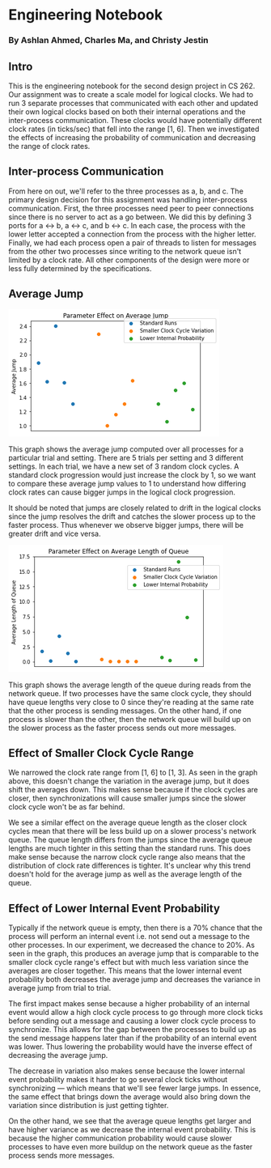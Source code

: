 # Engineering Notebook

### By Ashlan Ahmed, Charles Ma, and Christy Jestin

## Intro

This is the engineering notebook for the second design project in CS 262. Our assignment was to create a scale model for logical clocks. We had to run 3 separate processes that communicated with each other and updated their own logical clocks based on both their internal operations and the inter-process communication. These clocks would have potentially different clock rates (in ticks/sec) that fell into the range [1, 6]. Then we investigated the effects of increasing the probability of communication and decreasing the range of clock rates.

## Inter-process Communication

From here on out, we'll refer to the three processes as a, b, and c. The primary design decision for this assignment was handling inter-process communication. First, the three processes need peer to peer connections since there is no server to act as a go between. We did this by defining 3 ports for a <-> b, a <-> c, and b <-> c. In each case, the process with the lower letter accepted a connection from the process with the higher letter. Finally, we had each process open a pair of threads to listen for messages from the other two processes since writing to the network queue isn't limited by a clock rate. All other components of the design were more or less fully determined by the specifications.

## Average Jump

![average jump graph](https://github.com/golfcm6/time-waits-for-no-one/blob/main/jump_graph.png)

This graph shows the average jump computed over all processes for a particular trial and setting. There are 5 trials per setting and 3 different settings. In each trial, we have a new set of 3 random clock cycles. A standard clock progression would just increase the clock by 1, so we want to compare these average jump values to 1 to understand how differing clock rates can cause bigger jumps in the logical clock progression.

It should be noted that jumps are closely related to drift in the logical clocks since the jump resolves the drift and catches the slower process up to the faster process. Thus whenever we observe bigger jumps, there will be greater drift and vice versa.

![average queue length](https://github.com/golfcm6/time-waits-for-no-one/blob/main/queue_graph.png)

This graph shows the average length of the queue during reads from the network queue. If two processes have the same clock cycle, they should have queue lengths very close to 0 since they're reading at the same rate that the other process is sending messages. On the other hand, if one process is slower than the other, then the network queue will build up on the slower process as the faster process sends out more messages.

## Effect of Smaller Clock Cycle Range

We narrowed the clock rate range from [1, 6] to [1, 3]. As seen in the graph above, this doesn't change the variation in the average jump, but it does shift the averages down. This makes sense because if the clock cycles are closer, then synchronizations will cause smaller jumps since the slower clock cycle won't be as far behind.

We see a similar effect on the average queue length as the closer clock cycles mean that there will be less build up on a slower process's network queue. The queue length differs from the jumps since the average queue lengths are much tighter in this setting than the standard runs. This does make sense because the narrow clock cycle range also means that the distribution of clock rate differences is tighter. It's unclear why this trend doesn't hold for the average jump as well as the average length of the queue.

## Effect of Lower Internal Event Probability

Typically if the network queue is empty, then there is a 70% chance that the process will perform an internal event i.e. not send out a message to the other processes. In our experiment, we decreased the chance to 20%. As seen in the graph, this produces an average jump that is comparable to the smaller clock cycle range's effect but with much less variation since the averages are closer together. This means that the lower internal event probability both decreases the average jump and decreases the variance in average jump from trial to trial.

The first impact makes sense because a higher probability of an internal event would allow a high clock cycle process to go through more clock ticks before sending out a message and causing a lower clock cycle process to synchronize. This allows for the gap between the processes to build up as the send message happens later than if the probability of an internal event was lower. Thus lowering the probability would have the inverse effect of decreasing the average jump.

The decrease in variation also makes sense because the lower internal event probability makes it harder to go several clock ticks without synchronizing &mdash; which means that we'll see fewer large jumps. In essence, the same effect that brings down the average would also bring down the variation since distribution is just getting tighter.

On the other hand, we see that the average queue lengths get larger and have higher variance as we decrease the internal event probability. This is because the higher communication probability would cause slower processes to have even more buildup on the network queue as the faster process sends more messages.
